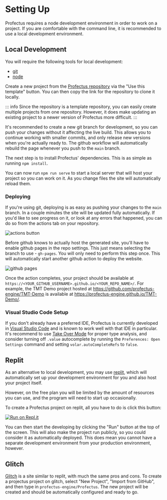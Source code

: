 # Setting Up

Profectus requires a node development environment in order to work on a project. If you are comfortable with the command line, it is recommended to use a local development environment.

## Local Development

You will require the following tools for local development:

- [git](https://git-scm.com/downloads)
- [node](https://nodejs.org/en/download/)

Create a new project from the [Profectus repository](https://github.com/profectus-engine/Profectus) via the "Use this template" button. You can then copy the link for the repository to clone it locally.

::: info
Since the repository is a template repository, you can easily create multiple projects from one repository. However, it does make updating an existing project to a newer version of Profectus more difficult.
:::

It's recommended to create a new git branch for development, so you can push your changes without it affecting the live build. This allows you to continue working with smaller commits, and only release new versions when you're actually ready to. The github workflow will automatically rebuild the page whenever you push to the `main` branch.

The next step is to install Profectus' dependencies. This is as simple as running `npm install`.

You can now run `npm run serve` to start a local server that will host your project so you can work on it. As you change files the site will automatically reload them.

### Deploying

If you're using git, deploying is as easy as pushing your changes to the `main` branch. In a couple minutes the site will be updated fully automatically. If you'd like to see progress on it, or look at any errors that happened, you can do so from the actions tab on your repository.

![actions button](./actionsbutton.png)

Before github knows to actually host the generated site, you'll have to enable github pages in the repo settings. This just means selecting the branch to use - `gh-pages`. You will only need to perform this step once. This will automatically start another github action to deploy the website.

![github pages](./gh-pages.png)

Once the action completes, your project should be available at `https://<YOUR_GITHUB_USERNAME>.github.io/<YOUR_REPO_NAME>/`. For example, the TMT Demo project hosted at https://github.com/profectus-engine/TMT-Demo is available at https://profectus-engine.github.io/TMT-Demo/.

### Visual Studio Code Setup

If you don't already have a preferred IDE, Profectus is currently developed in [Visual Studio Code](https://code.visualstudio.com) and is known to work well with that IDE in particular. It's recommend to use [Take Over Mode](https://github.com/johnsoncodehk/volar/discussions/471) for proper type analysis, and consider turning off `.value` autocomplete by running the `Preferences: Open Settings` command and setting `volar.autoCompleteRefs` to `false`.

## Replit

As an alternative to local development, you may use [replit](https://replit.com), which will automatically set up your development environment for you and also host your project itself.

However, on the free plan you will be limited by the amount of resources you can use, and the program will need to start up occasionally.

To create a Profectus project on replit, all you have to do is click this button:

[![Run on Repl.it](https://repl.it/badge/github/profectus-engine/Profectus)](https://repl.it/github/profectus-engine/Profectus)

You can then start the developing by clicking the "Run" button at the top of the screen. This will also make the project run publicly, so you could consider it as automatically deployed. This does mean you cannot have a separate development environment from your production environment, however.

## Glitch

[Glitch](https://glitch.com) is a site similar to replit, with much the same pros and cons. To create a projectus project on glitch, select "New Project", "Import from GitHub", and then type in `profectus-engine/Profectus`. The new project will be created and should be automatically configured and ready to go.
